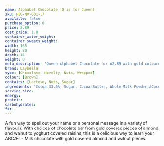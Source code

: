 ```yaml
---
name: Alphabet Chocolate (Q is for Queen)
sku: HBG-NV-001-17
available: false
purchase_option: 0
price: 2.89
cost_price: 1.8
container_water_weight: 
container_sweets_weight: 
width: 165
height: 80
depth: 15
weight: 0
meta_description: 'Queen Alphabet Chocolate for ú2.89 with gold coloured almond and walnut pieces. Traditional sweet treats and more at Humbugs Confectionery Store. '
brand: Laybella
type: [Chocolate, Novelty, Nuts, Wrapped]
colour: [Brown]
contains: [Lactose, Nuts, Sugar]
ingredients: 'Cocoa 33.6%, Sugar, Cocoa Butter, Whole Milk Powder,áCocoa Mass, Soy Lecithin. Flavouring: NaturaláVanilla, Sucrose, Roasted Almonds and Hazelnuts, Coating Agentá(Thickener: Arabic Gum, Glucose Syrup, Vegetable Oil, Acidifier: Citric Acid), Colourings: E171, E172, (Carrier: E555)'
serving_size: 
energy: 
protein: 
carbohydrates: 
fat: 
---
```

A fun way to spell out your name or a personal message in a variety of flavours. With choices of chocolate bar from gold covered pieces of almond and walnut to yoghurt covered raisins, this is a delicious way to learn your ABCÆs - Milk chocolate with gold covered almond and walnut pieces.